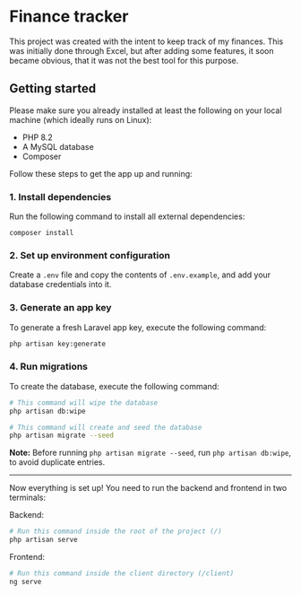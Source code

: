 # Finance tracker

This project was created with the intent to keep track of my finances. This was initially done through Excel, but
after adding some features, it soon became obvious, that it was not the best tool for this purpose.

## Getting started

Please make sure you already installed at least the following on your local machine (which ideally runs on Linux):

- PHP 8.2
- A MySQL database
- Composer

Follow these steps to get the app up and running:

### 1. Install dependencies
Run the following command to install all external dependencies:

```
composer install
```

### 2. Set up environment configuration
Create a `.env` file and copy the contents of `.env.example`, and add your database credentials into it.

### 3. Generate an app key
To generate a fresh Laravel app key, execute the following command:

```bash
php artisan key:generate
```

### 4. Run migrations
To create the database, execute the following command:

```bash
# This command will wipe the database
php artisan db:wipe

# This command will create and seed the database
php artisan migrate --seed
```

**Note:** Before running `php artisan migrate --seed`, run `php artisan db:wipe`, to avoid duplicate entries.

---

Now everything is set up! You need to run the backend and frontend in two terminals:

Backend:

```bash
# Run this command inside the root of the project (/)
php artisan serve
```

Frontend:

```bash
# Run this command inside the client directory (/client)
ng serve
```
